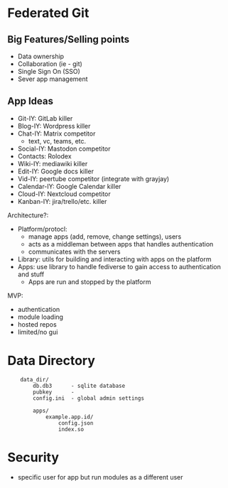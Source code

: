 # Federated Git

## Big Features/Selling points
- Data ownership
- Collaboration (ie - git)
- Single Sign On (SSO)
- Sever app management

## App Ideas
- Git-IY: GitLab killer
- Blog-IY: Wordpress killer
- Chat-IY: Matrix competitor
  - text, vc, teams, etc.
- Social-IY: Mastodon competitor
- Contacts: Rolodex
- Wiki-IY: mediawiki killer
- Edit-IY: Google docs killer
- Vid-IY: peertube competitor (integrate with grayjay)
- Calendar-IY: Google Calendar killer
- Cloud-IY: Nextcloud competitor
- Kanban-IY: jira/trello/etc. killer



Architecture?:
- Platform/protocl:
  - manage apps (add, remove, change settings), users
  - acts as a middleman between apps that handles authentication
  - communicates with the servers
- Library: utils for building and interacting with apps on the platform
- Apps: use library to handle fediverse to gain access to authentication and stuff
	- Apps are run and stopped by the platform


MVP:
- authentication
- module loading
- hosted repos
- limited/no gui



# Data Directory
```
    data_dir/
        db.db3      - sqlite database
        pubkey      -
        config.ini  - global admin settings

        apps/
            example.app.id/
                config.json
                index.so
```



# Security
- specific user for app but run modules as a different user
